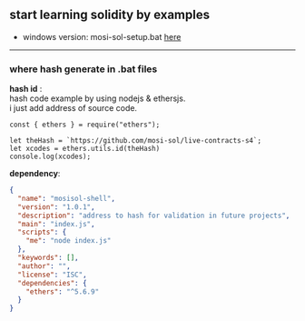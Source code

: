 ## start learning solidity by examples
- windows version: mosi-sol-setup.bat [here](https://github.com/mosi-sol/shell/blob/main/start-learning/mosi-sol-setup.bat) 

---
### where hash generate in .bat files
**hash id** :\
hash code example by using nodejs & ethersjs.\
i just add address of source code.
```node
const { ethers } = require("ethers");

let theHash = `https://github.com/mosi-sol/live-contracts-s4`;
let xcodes = ethers.utils.id(theHash)
console.log(xcodes);
```
**dependency**:
```json
{
  "name": "mosisol-shell",
  "version": "1.0.1",
  "description": "address to hash for validation in future projects",
  "main": "index.js",
  "scripts": {
    "me": "node index.js"
  },
  "keywords": [],
  "author": "",
  "license": "ISC",
  "dependencies": {
    "ethers": "^5.6.9"
  }
}
```
